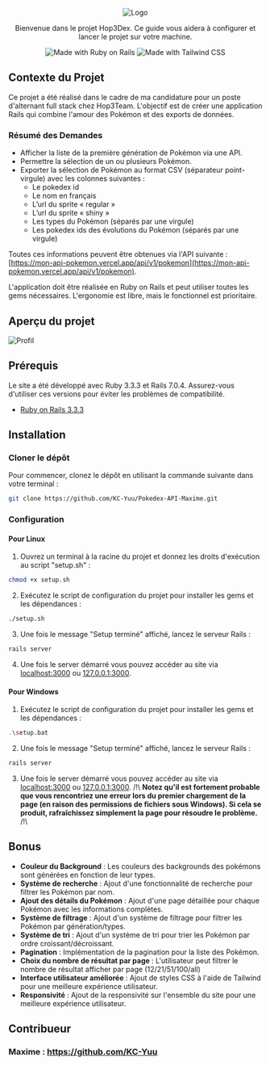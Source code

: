 <p align="center">
  <img src="https://i.goopics.net/8jhjnj.png" alt="Logo" />
</p>

<p align="center">
  Bienvenue dans le projet Hop3Dex. Ce guide vous aidera à configurer et lancer le projet sur votre machine.
</p>

<p align="center">
  <img src="https://img.shields.io/badge/Made%20with-Ruby%20on%20Rails-red" alt="Made with Ruby on Rails" />
  <img src="https://img.shields.io/badge/Made%20with-Tailwind%20CSS-blue" alt="Made with Tailwind CSS" />
</p>

## Contexte du Projet

Ce projet a été réalisé dans le cadre de ma candidature pour un poste d'alternant full stack chez Hop3Team. L'objectif est de créer une application Rails qui combine l'amour des Pokémon et des exports de données.

### Résumé des Demandes

- Afficher la liste de la première génération de Pokémon via une API.
- Permettre la sélection de un ou plusieurs Pokémon.
- Exporter la sélection de Pokémon au format CSV (séparateur point-virgule) avec les colonnes suivantes :
  - Le pokedex id
  - Le nom en français
  - L’url du sprite « regular »
  - L’url du sprite « shiny »
  - Les types du Pokémon (séparés par une virgule)
  - Les pokedex ids des évolutions du Pokémon (séparés par une virgule)

Toutes ces informations peuvent être obtenues via l'API suivante : [https://mon-api-pokemon.vercel.app/api/v1/pokemon](https://mon-api-pokemon.vercel.app/api/v1/pokemon).

L'application doit être réalisée en Ruby on Rails et peut utiliser toutes les gems nécessaires. L'ergonomie est libre, mais le fonctionnel est prioritaire.

## Aperçu du projet

![Profil](https://i.goopics.net/ymhs2p.png)

## Prérequis
Le site a été développé avec Ruby 3.3.3 et Rails 7.0.4. Assurez-vous d'utiliser ces versions pour éviter les problèmes de compatibilité.
- [Ruby on Rails 3.3.3](https://rubyonrails.org/)

## Installation

### Cloner le dépôt

Pour commencer, clonez le dépôt en utilisant la commande suivante dans votre terminal :
```bash
git clone https://github.com/KC-Yuu/Pokedex-API-Maxime.git
```

### Configuration

#### Pour Linux

1. Ouvrez un terminal à la racine du projet et donnez les droits d'exécution au script "setup.sh" :
```bash
chmod +x setup.sh
```

2. Exécutez le script de configuration du projet pour installer les gems et les dépendances :
```bash
./setup.sh
```

3. Une fois le message "Setup terminé" affiché, lancez le serveur Rails :
```bash
rails server
```

4. Une fois le server démarré vous pouvez accéder au site via [localhost:3000](http://localhost:3000) ou [127.0.0.1:3000](http://127.0.0.1:3000).

#### Pour Windows

1. Exécutez le script de configuration du projet pour installer les gems et les dépendances :
```bash
.\setup.bat
```

2. Une fois le message "Setup terminé" affiché, lancez le serveur Rails :
```bash
rails server
```

3. Une fois le server démarré vous pouvez accéder au site via [localhost:3000](http://localhost:3000) ou [127.0.0.1:3000](http://127.0.0.1:3000).
/!\ **Notez qu'il est fortement probable que vous rencontriez une erreur lors du premier chargement de la page (en raison des permissions de fichiers sous Windows). Si cela se produit, rafraîchissez simplement la page pour résoudre le problème.** /!\

## Bonus

- **Couleur du Background** : Les couleurs des backgrounds des pokémons sont générées en fonction de leur types.
- **Système de recherche** : Ajout d'une fonctionnalité de recherche pour filtrer les Pokémon par nom.
- **Ajout des détails du Pokémon** : Ajout d'une page détaillée pour chaque Pokémon avec les informations complètes.
- **Système de filtrage** : Ajout d'un système de filtrage pour filtrer les Pokémon par génération/types.
- **Système de tri** : Ajout d'un système de tri pour trier les Pokémon par ordre croissant/décroissant.
- **Pagination** : Implémentation de la pagination pour la liste des Pokémon.
- **Choix du nombre de résultat par page** : L'utilisateur peut filtrer le nombre de résultat afficher par page (12/21/51/100/all)
- **Interface utilisateur améliorée** : Ajout de styles CSS à l'aide de Tailwind pour une meilleure expérience utilisateur.
- **Responsivité** : Ajout de la responsivité sur l'ensemble du site pour une meilleure expérience utilisateur.

## Contribueur

### Maxime : https://github.com/KC-Yuu